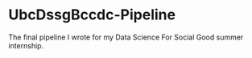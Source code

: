 # UbcDssgBccdc-Pipeline
The final pipeline I wrote for my Data Science For Social Good summer internship.
